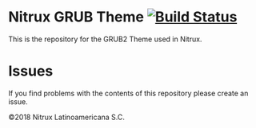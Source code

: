 # Nitrux GRUB Theme [![Build Status](https://travis-ci.org/Nitrux/nitrux-grub-theme.svg?branch=master)](https://travis-ci.org/Nitrux/nitrux-grub-theme)

This is the repository for the GRUB2 Theme used in Nitrux.

# Issues
If you find problems with the contents of this repository please create an issue.

©2018 Nitrux Latinoamericana S.C.
